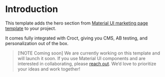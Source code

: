 # Introduction

This template adds the hero section
from [Material UI marketing page template](https://mui.com/material-ui/getting-started/templates/marketing-page/?utm_source=croct)
to your project.

It comes fully integrated with Croct, giving you CMS, AB testing, and personalization out of the box.

> [!NOTE Coming soon]
> We are currently working on this template and will launch it soon. If you use Material UI components and are
> interested in collaborating,
> please [reach out](https://croct.com/contact/support?subject=feature-request&message=I%20want%20to%20use%20Material%20UI%20components%20with%20Croct.).
> We’d love to prioritize your ideas and work together!
